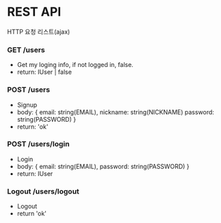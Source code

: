 # REST API
HTTP 요청 리스트(ajax)


### GET /users
- Get my loging info, if not logged in, false.
- return: IUser | false

### POST /users
- Signup
- body: { email: string(EMAIL), nickname: string(NICKNAME) password: string(PASSWORD) }
- return: 'ok'

### POST /users/login
- Login
- body: { email: string(EMAIL), password: string(PASSWORD) }
- return: IUser

### Logout /users/logout
- Logout
- return 'ok'